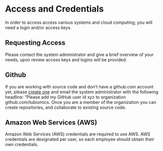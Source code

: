 # Access and Credentials

In order to access access various systems and cloud computing; you will need a login and/or access keys.

## Requesting Access

Please contact the system administrator and give a brief overview of your needs, upon review access keys and logins will be provided.

## Github

If you are working with source code and don’t have a github.com account yet, please [create one](https://github.com/join) and email the system administrator with the following headline: “Please add my GitHub user id xyz to organization github.com/tubiomics. Once you are a member of the organization you can create repositories, and collaborate to existing source code.

## Amazon Web Services (AWS)

Amazon Web Services (AWS) credentials are required to use AWS. AWS credentials are designated per user, so each employee should obtain their own credentials.
